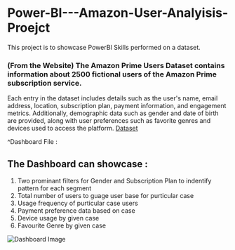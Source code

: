 # Power-BI---Amazon-User-Analyisis-Proejct

This project is to showcase PowerBI Skills performed on a dataset.

### (From the Website) The Amazon Prime Users Dataset contains information about 2500 fictional users of the Amazon Prime subscription service. 
Each entry in the dataset includes details such as the user's name, email address, location, subscription plan, payment information, and engagement metrics. 
Additionally, demographic data such as gender and date of birth are provided, along with user preferences such as favorite genres and devices used to access the platform.
[Dataset](https://www.kaggle.com/datasets/arnavsmayan/amazon-prime-userbase-dataset)

^Dashboard File : 

##  The Dashboard can showcase :
 
1. Two prominant filters for Gender and Subscription Plan to indentify pattern for each segment
2. Total number of users to guage user base for purticular case
3. Usage frequency of purticular case users
4. Payment preference data based on case
6. Device usage by given case
7. Favourite Genre by given case

![Dashboard Image](https://github.com/user-attachments/assets/55d7ff88-b71e-4bb2-bdbd-95356902125c)

